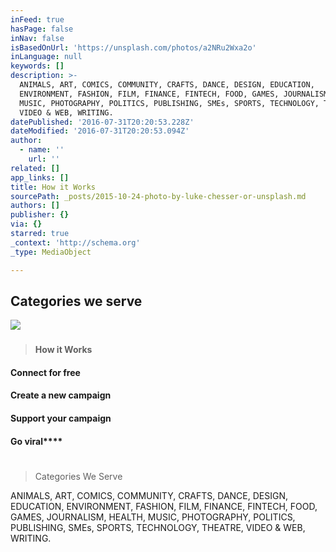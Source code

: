 ```yaml
---
inFeed: true
hasPage: false
inNav: false
isBasedOnUrl: 'https://unsplash.com/photos/a2NRu2Wxa2o'
inLanguage: null
keywords: []
description: >-
  ANIMALS, ART, COMICS, COMMUNITY, CRAFTS, DANCE, DESIGN, EDUCATION,
  ENVIRONMENT, FASHION, FILM, FINANCE, FINTECH, FOOD, GAMES, JOURNALISM, HEALTH,
  MUSIC, PHOTOGRAPHY, POLITICS, PUBLISHING, SMEs, SPORTS, TECHNOLOGY, THEATRE,
  VIDEO & WEB, WRITING.
datePublished: '2016-07-31T20:20:53.228Z'
dateModified: '2016-07-31T20:20:53.094Z'
author:
  - name: ''
    url: ''
related: []
app_links: []
title: How it Works
sourcePath: _posts/2015-10-24-photo-by-luke-chesser-or-unsplash.md
authors: []
publisher: {}
via: {}
starred: true
_context: 'http://schema.org'
_type: MediaObject

---
```

<article style=""><h1>Categories we serve</h1><img src="http://images.unsplash.com/photo-1414690165279-49ab0a9a7e66?q=80&amp;fm=jpg&amp;w=1080&amp;fit=max&amp;s=d4f4228b7e8af748da0c1d24e701b433" /></article>

### 
> 
> **How it Works**

#### Connect for free

#### Create a new campaign

#### Support your campaign

#### Go viral****

# 
> 
> Categories We Serve

ANIMALS, ART, COMICS, COMMUNITY, CRAFTS, DANCE, DESIGN, EDUCATION, ENVIRONMENT, FASHION, FILM, FINANCE, FINTECH, FOOD, GAMES, JOURNALISM, HEALTH, MUSIC, PHOTOGRAPHY, POLITICS, PUBLISHING, SMEs, SPORTS, TECHNOLOGY, THEATRE, VIDEO & WEB, WRITING.
